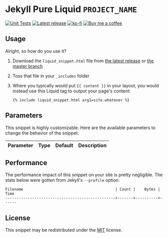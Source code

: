 <!--
When using this README template, replace the following:
  - `USERNAME/REPO` with the username + repo name
  - `liquid_snippet.html` with the name of your snippet
-->

# Jekyll Pure Liquid `PROJECT_NAME`

[![Unit Tests](https://github.com/USERNAME/REPO/workflows/Unit%20Tests/badge.svg)](/actions?query=workflow%3A%22Unit+Tests%22)
[![Latest release](https://img.shields.io/github/release/USERNAME/REPO.svg)](/releases/latest)
[![ko-fi](https://img.shields.io/static/v1.svg?label=&message=Support%20me%20on%20Ko-fi&color=333&logo=ko-fi)](https://ko-fi.com/Q5Q4J7IX)
[![Buy me a coffee](https://img.shields.io/static/v1.svg?label=&message=Buy%20me%20a%20coffee&color=333&logo=buy-me-a-coffee)](https://www.buymeacoffee.com/allejo)

## Usage

Alright, so how do you use it?

1. Download the `liquid_snippet.html` file from [the latest release](/releases/latest) or [the master branch](_includes/liquid_snippet.html)
2. Toss that file in your `_includes` folder
3. Where you typically would put `{{ content }}` in your layout, you would instead use this Liquid tag to output your page's content:

   ```liquid
   {% include liquid_snippet.html arg1=site.whatever %}
   ```

## Parameters

This snippet is highly customizable. Here are the available parameters to change the behavior of the snippet.

| Parameter       |  Type  | Default | Description |
| --------------  | :----: | :-----: | ----------- |

## Performance

The performance impact of this snippet on your site is pretty negligible. The stats below were gotten from Jekyll's `--profile` option.

```
Filename                                         | Count |    Bytes |  Time
-------------------------------------------------+-------+----------+------

```

## License

This snippet may be redistributed under the [MIT](LICENSE.md) license.
